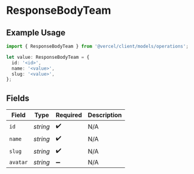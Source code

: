 # ResponseBodyTeam

## Example Usage

```typescript
import { ResponseBodyTeam } from '@vercel/client/models/operations';

let value: ResponseBodyTeam = {
  id: '<id>',
  name: '<value>',
  slug: '<value>',
};
```

## Fields

| Field    | Type     | Required           | Description |
| -------- | -------- | ------------------ | ----------- |
| `id`     | _string_ | :heavy_check_mark: | N/A         |
| `name`   | _string_ | :heavy_check_mark: | N/A         |
| `slug`   | _string_ | :heavy_check_mark: | N/A         |
| `avatar` | _string_ | :heavy_minus_sign: | N/A         |
